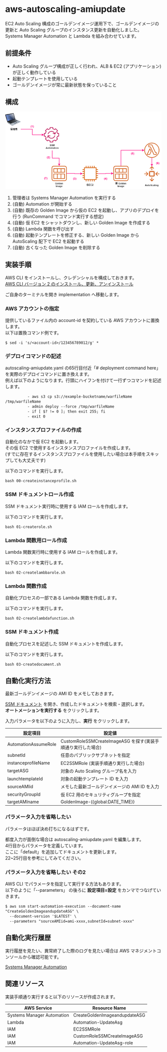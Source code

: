 # aws-autoscaling-amiupdate

EC2 Auto Scaling 構成のゴールデンイメージ運用下で、ゴールデンイメージの更新と Auto Scaling グループのインスタンス更新を自動化しました。    
Systems Manager Automation と Lambda を組み合わせています。  


## 前提条件

* Auto Scaling グループ構成が正しく行われ、ALB & EC2 (アプリケーション) が正しく動作している
* 起動テンプレートを使用している
* ゴールデンイメージが常に最新状態を保っていること

## 構成

![image](./autoscaling-amiupdate.drawio.png)

1. 管理者は Systems Manager Automation を実行する
2. (自動) Automation が開始する
3. (自動) 既存の Golden Image から仮の EC2 を起動し、アプリのデプロイを行う (RunCommand でコマンド実行する想定)
4. (自動) 仮 EC2 をシャットダウンし、新しい Golden Image を作成する
5. (自動) Lambda 関数を呼び出す
6. (自動) 起動テンプレートを修正する、新しい Golden Image から AutoScaling 配下で EC2 を起動する
7. (自動) 古くなった Golden Image を削除する


## 実装手順
AWS CLI をインストールし、クレデンシャルを構成しておきます。  
[AWS CLI バージョン 2 のインストール、更新、アンインストール](https://docs.aws.amazon.com/ja_jp/cli/latest/userguide/install-cliv2.html)  

ご自身のターミナルを開き implementation へ移動します。  

### AWS アカウントの指定
提供しているファイル内の account-id を契約している AWS アカウントに置換します。  
以下は置換コマンド例です。  

```
$ sed -i 's/<account-id>/123456789012/g' *
```

### デプロイコマンドの記述
autoscaling-amiupdate.yaml の65行目付近「# deployment command here」を実際のデプロイコマンドに置き換えます。  
例えば以下のようになります。行頭にハイフンを付けて一行ずつコマンドを記述します。  

```
          - aws s3 cp s3://example-bucketname/warfileName /tmp/warfileName
          - admin deploy --force /tmp/warfileName
          - if [ $? != 0 ]; then exit 255; fi
          - exit 0
```

### インスタンスプロファイルの作成
自動化のなかで仮 EC2 を起動します。  
その仮 EC2 で使用するインスタンスプロファイルを作成します。  
(すでに存在するインスタンスプロファイルを使用したい場合は本手順をスキップしても大丈夫です)  

以下のコマンドを実行します。  

```
bash 00-createinstanceprofile.sh
```

### SSM ドキュメントロール作成
SSM ドキュメント実行時に使用する IAM ロールを作成します。  

以下のコマンドを実行します。  

```
bash 01-createrole.sh
```

### Lambda 関数用ロール作成
Lambda 関数実行時に使用する IAM ロールを作成します。  

以下のコマンドを実行します。  

```
bash 02-createlambbarole.sh
```

### Lambda 関数作成
自動化プロセスの一部である Lambda 関数を作成します。  

以下のコマンドを実行します。  

```
bash 02-createlambdafunction.sh
```

### SSM ドキュメント作成
自動化プロセスを記述した SSM ドキュメントを作成します。  

以下のコマンドを実行します。  

```
bash 03-createdocument.sh
```


## 自動化実行方法
最新ゴールデンイメージの AMI ID をメモしておきます。  

[SSM ドキュメント](https://ap-northeast-1.console.aws.amazon.com/systems-manager/documents?region=ap-northeast-1) を開き、作成したドキュメントを検索・選択します。  
**オートメーションを実行する** をクリックします。  

入力パラメータを以下のように入力し、**実行** をクリックします。  

|設定項目|設定値|
|---|---|
|AutomationAssumeRole|CustomRoleSSMCreateImageASG を探す(実装手順通り実行した場合)|
|subnetId|任意のパブリックサブネットを指定|
|instanceprofileName|EC2SSMRole (実装手順通り実行した場合)|
|targetASG|対象の Auto Scaling グループ名を入力|
|launchtemplateId|対象の起動テンプレート ID を入力|
|sourceAMIid|メモした最新ゴールデンイメージの AMI ID を入力|
|securityGroupId|仮 EC2 用のセキュリティグループを指定|
|targetAMIname|GoldenImage-{{global:DATE_TIME}}|


### パラメータ入力を省略したい
パラメータはほぼ決め打ちになるはずです。  

都度入力が面倒な場合は autoscaling-amiupdate.yaml を編集します。  
4行目からパラメータを定義しています。  
ここに「default」を追加してドキュメントを更新します。  
22~25行目を参考にしてみてください。  

### パラメータ入力を省略したい その2
AWS CLI でパラメータを指定して実行する方法もあります。  
以下のように「--parameters」 の後ろに **設定項目=設定** をカンマでつなげていきます。  

```
$ aws ssm start-automation-execution --document-name "CreateGoldenImageandupdateASG" \
  --document-version '$LATEST' \
  --parameters "sourceAMIid=ami-xxxx,subnetId=subnet-xxxx"
```


## 自動化実行履歴
実行履歴を見たい、異常終了した際のログを見たい場合は AWS マネジメントコンソールから確認可能です。  

[Systems Manager Automation](https://ap-northeast-1.console.aws.amazon.com/systems-manager/automation/executions?region=ap-northeast-1)



## 関連リソース
実装手順通り実行すると以下のリソースが作成されます。  

|AWS Service|Resource Name|
|---|---|
|Systems Manager Automation|CreateGoldenImageandupdateASG|
|Lambda|Automation-UpdateAsg|
|IAM|EC2SSMRole|
|IAM|CustomRoleSSMCreateImageASG|
|IAM|Automation-UpdateAsg-role|

